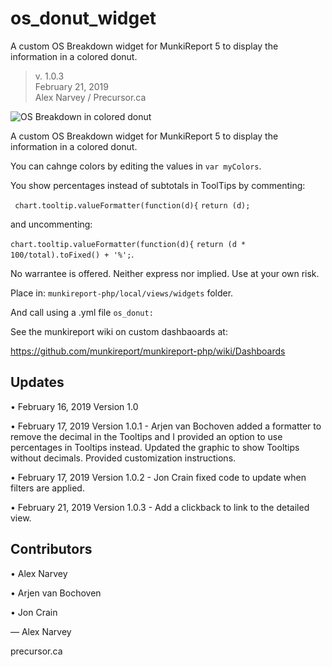 # os_donut_widget
A custom OS Breakdown widget for MunkiReport 5 to display the information in a colored donut.

> v. 1.0.3  
> February 21, 2019  
> Alex Narvey / Precursor.ca

![OS Breakdown in colored donut](os_donut_widget.png)

A custom OS Breakdown widget for MunkiReport 5 to display the information in a colored donut.

You can cahnge colors by editing the values in ```var myColors```.

You show percentages instead of subtotals in ToolTips by commenting:

```	chart.tooltip.valueFormatter(function(d){```
```return (d);```

and uncommenting:

```chart.tooltip.valueFormatter(function(d){```
 ```return (d * 100/total).toFixed() + '%';```.

No warrantee is offered. Neither express nor implied. Use at your own risk.

Place in:
```munkireport-php/local/views/widgets``` folder.

And call using a .yml file ```os_donut:```

See the munkireport wiki on custom dashbaoards at: 

https://github.com/munkireport/munkireport-php/wiki/Dashboards

## Updates
• February 16, 2019 Version 1.0

• February 17, 2019 Version 1.0.1 - Arjen van Bochoven added a formatter to remove the decimal in the Tooltips and I provided an option to use percentages in Tooltips instead. Updated the graphic to show Tooltips without decimals. Provided customization instructions.

• February 17, 2019 Version 1.0.2 - Jon Crain fixed code to update when filters are applied.

• February 21, 2019 Version 1.0.3 - Add a clickback to link to the detailed view.


## Contributors
• Alex Narvey

• Arjen van Bochoven

• Jon Crain

— Alex Narvey 

precursor.ca
